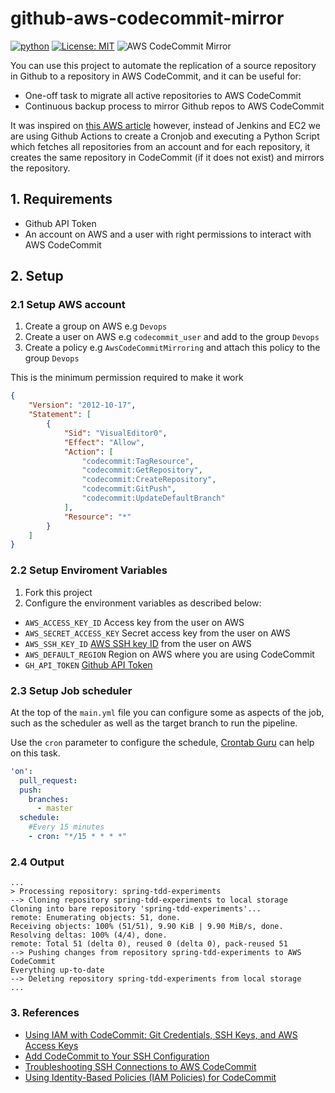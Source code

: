 # github-aws-codecommit-mirror

[![python](https://upload.wikimedia.org/wikipedia/commons/a/a5/Blue_Python_3.8_Shield_Badge.svg)](https://www.python.org/)
[![License: MIT](https://img.shields.io/badge/License-MIT-yellow.svg)](https://opensource.org/licenses/MIT)
![AWS CodeCommit Mirror](https://github.com/PedigreeTechnologies/github-aws-commit-mirror/workflows/AWS%20CodeCommit%20Mirror/badge.svg?branch=master)

You can use this project to automate the replication of a source repository in Github to a repository in AWS CodeCommit, and it can be useful for:

- One-off task to migrate all active repositories to AWS CodeCommit
- Continuous backup process to mirror Github repos to AWS CodeCommit

It was inspired on [this AWS article](https://aws.amazon.com/pt/blogs/devops/replicating-and-automating-sync-ups-for-a-repository-with-aws-codecommit/)
however, instead of Jenkins and EC2 we are using Github Actions to create a Cronjob and executing a Python Script which fetches all repositories from an account
and for each repository, it creates the same repository in CodeCommit (if it does not exist) and mirrors the repository.

## 1. Requirements
- Github API Token
- An account on AWS and a user with right permissions to interact with AWS CodeCommit

## 2. Setup

### 2.1 Setup AWS account

1. Create a group on AWS e.g `Devops`
2. Create a user on AWS  e.g `codecommit_user` and add to the group `Devops`
3. Create a policy e.g `AwsCodeCommitMirroring` and attach this policy to the group `Devops`

This is the minimum permission required to make it work
``` json
{
    "Version": "2012-10-17",
    "Statement": [
        {
            "Sid": "VisualEditor0",
            "Effect": "Allow",
            "Action": [
                "codecommit:TagResource",
                "codecommit:GetRepository",
                "codecommit:CreateRepository",
                "codecommit:GitPush",
                "codecommit:UpdateDefaultBranch"
            ],
            "Resource": "*"
        }
    ]
}
```

### 2.2 Setup Enviroment Variables

1. Fork this project
2. Configure the environment variables as described below:

- `AWS_ACCESS_KEY_ID` Access key from the user on AWS
- `AWS_SECRET_ACCESS_KEY` Secret access key from the user on AWS
- `AWS_SSH_KEY_ID` [AWS SSH key ID](https://docs.aws.amazon.com/codecommit/latest/userguide/setting-up-without-cli.html#setting-up-without-cli-add-key) from the user on AWS
- `AWS_DEFAULT_REGION` Region on AWS where you are using CodeCommit
- `GH_API_TOKEN` [Github API Token](https://help.github.com/en/github/authenticating-to-github/creating-a-personal-access-token-for-the-command-line)

### 2.3 Setup Job scheduler

At the top of the `main.yml` file you can configure some as aspects of the job, such as the scheduler as well as the target branch to run the pipeline.

Use the `cron` parameter to configure the schedule, [Crontab Guru](https://crontab.guru/) can help on this task.

```yaml
'on':
  pull_request:
  push:
    branches:
      - master
  schedule:
    #Every 15 minutes
    - cron: "*/15 * * * *"
```

### 2.4 Output

```
...
> Processing repository: spring-tdd-experiments
--> Cloning repository spring-tdd-experiments to local storage
Cloning into bare repository 'spring-tdd-experiments'...
remote: Enumerating objects: 51, done.
Receiving objects: 100% (51/51), 9.90 KiB | 9.90 MiB/s, done.
Resolving deltas: 100% (4/4), done.
remote: Total 51 (delta 0), reused 0 (delta 0), pack-reused 51
--> Pushing changes from repository spring-tdd-experiments to AWS CodeCommit
Everything up-to-date
--> Deleting repository spring-tdd-experiments from local storage
...
```

### 3. References

- [Using IAM with CodeCommit: Git Credentials, SSH Keys, and AWS Access Keys](https://docs.aws.amazon.com/IAM/latest/UserGuide/id_credentials_ssh-keys.html)
- [Add CodeCommit to Your SSH Configuration](https://docs.aws.amazon.com/codecommit/latest/userguide/setting-up-without-cli.html#setting-up-without-cli-configure-client)
- [Troubleshooting SSH Connections to AWS CodeCommit](https://docs.aws.amazon.com/codecommit/latest/userguide/troubleshooting-ssh.html)
- [Using Identity-Based Policies (IAM Policies) for CodeCommit](https://docs.aws.amazon.com/codecommit/latest/userguide/auth-and-access-control-iam-identity-based-access-control.html)